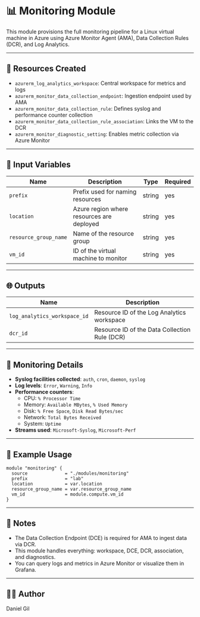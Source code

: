 # 📊 Monitoring Module

This module provisions the full monitoring pipeline for a Linux virtual machine in Azure using Azure Monitor Agent (AMA), Data Collection Rules (DCR), and Log Analytics.

---

## 🔧 Resources Created

- `azurerm_log_analytics_workspace`: Central workspace for metrics and logs
- `azurerm_monitor_data_collection_endpoint`: Ingestion endpoint used by AMA
- `azurerm_monitor_data_collection_rule`: Defines syslog and performance counter collection
- `azurerm_monitor_data_collection_rule_association`: Links the VM to the DCR
- `azurerm_monitor_diagnostic_setting`: Enables metric collection via Azure Monitor

---

## 🧰 Input Variables

| Name                  | Description                                 | Type    | Required |
|-----------------------|---------------------------------------------|---------|----------|
| `prefix`              | Prefix used for naming resources            | string  | yes      |
| `location`            | Azure region where resources are deployed   | string  | yes      |
| `resource_group_name` | Name of the resource group                  | string  | yes      |
| `vm_id`               | ID of the virtual machine to monitor        | string  | yes      |

---

## 🌐 Outputs

| Name                        | Description                                      |
|-----------------------------|--------------------------------------------------|
| `log_analytics_workspace_id`| Resource ID of the Log Analytics workspace       |
| `dcr_id`                    | Resource ID of the Data Collection Rule (DCR)    |

---
## 🔄 Monitoring Details

- **Syslog facilities collected**: `auth`, `cron`, `daemon`, `syslog`
- **Log levels**: `Error`, `Warning`, `Info`
- **Performance counters**:
  - CPU: `% Processor Time`
  - Memory: `Available MBytes`, `% Used Memory`
  - Disk: `% Free Space`, `Disk Read Bytes/sec`
  - Network: `Total Bytes Received`
  - System: `Uptime`
- **Streams used**: `Microsoft-Syslog`, `Microsoft-Perf`

---

## 🚀 Example Usage

```hcl
module "monitoring" {
  source              = "./modules/monitoring"
  prefix              = "lab"
  location            = var.location
  resource_group_name = var.resource_group_name
  vm_id               = module.compute.vm_id
}
```

---

## 📌 Notes
- The Data Collection Endpoint (DCE) is required for AMA to ingest data via DCR.
- This module handles everything: workspace, DCE, DCR, association, and diagnostics.
- You can query logs and metrics in Azure Monitor or visualize them in Grafana.

---

## 🧑‍💻 Author

Daniel Gil